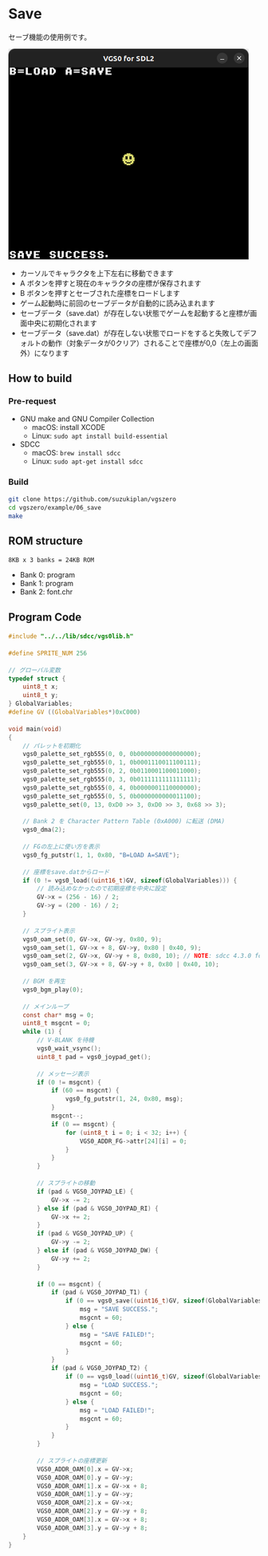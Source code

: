 # Save

セーブ機能の使用例です。

![preview](preview.png)

- カーソルでキャラクタを上下左右に移動できます
- A ボタンを押すと現在のキャラクタの座標が保存されます
- B ボタンを押すとセーブされた座標をロードします
- ゲーム起動時に前回のセーブデータが自動的に読み込まれます
- セーブデータ（save.dat）が存在しない状態でゲームを起動すると座標が画面中央に初期化されます
- セーブデータ（save.dat）が存在しない状態でロードをすると失敗してデフォルトの動作（対象データが0クリア）されることで座標が0,0（左上の画面外）になります

## How to build

### Pre-request

- GNU make and GNU Compiler Collection
  - macOS: install XCODE
  - Linux: `sudo apt install build-essential`
- SDCC
  - macOS: `brew install sdcc`
  - Linux: `sudo apt-get install sdcc`

### Build

```zsh
git clone https://github.com/suzukiplan/vgszero
cd vgszero/example/06_save
make
```

## ROM structure

```
8KB x 3 banks = 24KB ROM
```

- Bank 0: program
- Bank 1: program
- Bank 2: font.chr

## Program Code

```c
#include "../../lib/sdcc/vgs0lib.h"

#define SPRITE_NUM 256

// グローバル変数
typedef struct {
    uint8_t x;
    uint8_t y;
} GlobalVariables;
#define GV ((GlobalVariables*)0xC000)

void main(void)
{
    // パレットを初期化
    vgs0_palette_set_rgb555(0, 0, 0b0000000000000000);
    vgs0_palette_set_rgb555(0, 1, 0b0001110011100111);
    vgs0_palette_set_rgb555(0, 2, 0b0110001100011000);
    vgs0_palette_set_rgb555(0, 3, 0b0111111111111111);
    vgs0_palette_set_rgb555(0, 4, 0b0000001110000000);
    vgs0_palette_set_rgb555(0, 5, 0b0000000000011100);
    vgs0_palette_set(0, 13, 0xD0 >> 3, 0xD0 >> 3, 0x68 >> 3);

    // Bank 2 を Character Pattern Table (0xA000) に転送 (DMA)
    vgs0_dma(2);

    // FGの左上に使い方を表示
    vgs0_fg_putstr(1, 1, 0x80, "B=LOAD A=SAVE");

    // 座標をsave.datからロード
    if (0 != vgs0_load((uint16_t)GV, sizeof(GlobalVariables))) {
        // 読み込めなかったので初期座標を中央に設定
        GV->x = (256 - 16) / 2;
        GV->y = (200 - 16) / 2;
    }

    // スプライト表示
    vgs0_oam_set(0, GV->x, GV->y, 0x80, 9);
    vgs0_oam_set(1, GV->x + 8, GV->y, 0x80 | 0x40, 9);
    vgs0_oam_set(2, GV->x, GV->y + 8, 0x80, 10); // NOTE: sdcc 4.3.0 for macOS has a bug that prevents the process of setting the value to the sprite 2 attribute address (0x900A) from being written, so the use of sprite 2 is avoided.
    vgs0_oam_set(3, GV->x + 8, GV->y + 8, 0x80 | 0x40, 10);

    // BGM を再生
    vgs0_bgm_play(0);

    // メインループ
    const char* msg = 0;
    uint8_t msgcnt = 0;
    while (1) {
        // V-BLANK を待機
        vgs0_wait_vsync();
        uint8_t pad = vgs0_joypad_get();

        // メッセージ表示
        if (0 != msgcnt) {
            if (60 == msgcnt) {
                vgs0_fg_putstr(1, 24, 0x80, msg);
            }
            msgcnt--;
            if (0 == msgcnt) {
                for (uint8_t i = 0; i < 32; i++) {
                    VGS0_ADDR_FG->attr[24][i] = 0;
                }
            }
        }

        // スプライトの移動
        if (pad & VGS0_JOYPAD_LE) {
            GV->x -= 2;
        } else if (pad & VGS0_JOYPAD_RI) {
            GV->x += 2;
        }
        if (pad & VGS0_JOYPAD_UP) {
            GV->y -= 2;
        } else if (pad & VGS0_JOYPAD_DW) {
            GV->y += 2;
        }

        if (0 == msgcnt) {
            if (pad & VGS0_JOYPAD_T1) {
                if (0 == vgs0_save((uint16_t)GV, sizeof(GlobalVariables))) {
                    msg = "SAVE SUCCESS.";
                    msgcnt = 60;
                } else {
                    msg = "SAVE FAILED!";
                    msgcnt = 60;
                }
            }
            if (pad & VGS0_JOYPAD_T2) {
                if (0 == vgs0_load((uint16_t)GV, sizeof(GlobalVariables))) {
                    msg = "LOAD SUCCESS.";
                    msgcnt = 60;
                } else {
                    msg = "LOAD FAILED!";
                    msgcnt = 60;
                }
            }
        }

        // スプライトの座標更新
        VGS0_ADDR_OAM[0].x = GV->x;
        VGS0_ADDR_OAM[0].y = GV->y;
        VGS0_ADDR_OAM[1].x = GV->x + 8;
        VGS0_ADDR_OAM[1].y = GV->y;
        VGS0_ADDR_OAM[2].x = GV->x;
        VGS0_ADDR_OAM[2].y = GV->y + 8;
        VGS0_ADDR_OAM[3].x = GV->x + 8;
        VGS0_ADDR_OAM[3].y = GV->y + 8;
    }
}
```
